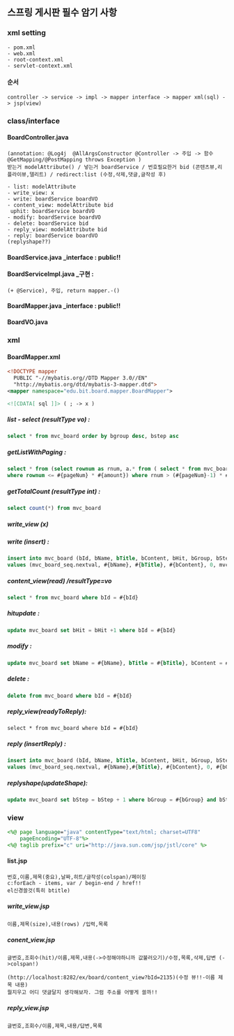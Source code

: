 ## 스프링 게시판 필수 암기 사항

### xml setting

```
- pom.xml
- web.xml
- root-context.xml
- servlet-context.xml
```

#### 순서

```
controller -> service -> impl -> mapper interface -> mapper xml(sql) -> jsp(view)
```

### class/interface

#### BoardController.java 

```
(annotation: @Log4j  @AllArgsConstructor @Controller -> 주입 -> 함수@GetMapping/@PostMapping throws Exception ) 
받는거 modelAttribute() / 넣는거 boardService / 번호필요한거 bid (콘텐츠뷰,리플라이뷰,델리트) / redirect:list (수정,삭제,댓글,글작성 후)

- list: modelAttribute
- write_view: x
- write: boardService boardVO
- content_view: modelAttribute bid   
 uphit: boardService boardVO
- modify: boardService boardVO
- delete: boardService bid
- reply_view: modelAttribute bid
- reply: boardService boardVO
(replyshape??)
```

#### BoardService.java _interface : public!!

#### BoardServiceImpl.java _구현 : 

```
(+ @Service), 주입, return mapper.-()
```

#### BoardMapper.java _interface : public!!

#### BoardVO.java 

### xml

#### BoardMapper.xml

```xml
<!DOCTYPE mapper
  PUBLIC "-//mybatis.org//DTD Mapper 3.0//EN"
  "http://mybatis.org/dtd/mybatis-3-mapper.dtd">
<mapper namespace="edu.bit.board.mapper.BoardMapper">

<![CDATA[ sql ]]> ( ; -> x )
```

##### list - select (resultType vo) :

```sql
select * from mvc_board order by bgroup desc, bstep asc
```

##### getListWithPaging :

```sql
select * from (select rownum as rnum, a.* from ( select * from mvc_board order by bGroup desc, bStep asc)a 
where rownum <= #{pageNum} * #{amount}) where rnum > (#{pageNum}-1) * #{amount} 
```

##### getTotalCount (resultType int) :

```sql
select count(*) from mvc_board
```

##### write_view (x)

##### write (insert) :

```sql
insert into mvc_board (bId, bName, bTitle, bContent, bHit, bGroup, bStep, bIndent) 
values (mvc_board_seq.nextval, #{bName}, #{bTitle}, #{bContent}, 0, mvc_board_seq.currval, 0, 0)
```

##### content_view(read) /resultType=vo 

```sql
select * from mvc_board where bId = #{bId}
```

##### hitupdate :

```sql
update mvc_board set bHit = bHit +1 where bId = #{bId}
```

##### modify :

```sql
update mvc_board set bName = #{bName}, bTitle = #{bTitle}, bContent = #{bContent} where bId = #{bId}
```

##### delete :

```sql
delete from mvc_board where bId = #{bId}
```

##### reply_view(readyToReply):

```sq;
select * from mvc_board where bId = #{bId}
```

##### reply (insertReply) :

```sql
insert into mvc_board (bId, bName, bTitle, bContent, bHit, bGroup, bStep, bIndent) 
values (mvc_board_seq.nextval, #{bName},#{bTitle}, #{bContent}, 0, #{bGroup}, #{bStep}+1, #{bIndent}+1)
```

##### replyshape(updateShape):

```sql
update mvc_board set bStep = bStep + 1 where bGroup = #{bGroup} and bStep > #{bStep}
```

### view

```jsp
<%@ page language="java" contentType="text/html; charset=UTF8"
    pageEncoding="UTF-8"%>
<%@ taglib prefix="c" uri="http://java.sun.com/jsp/jstl/core" %>
```

#### list.jsp 

```
번호,이름,제목(중요),날짜,히트/글작성(colspan)/페이징  
c:forEach - items, var / begin-end / href!! 
el신경쓸것(특히 btitle)
```

##### write_view.jsp 

```
이름,제목(size),내용(rows) /입력,목록
```

##### conent_view.jsp 

```
글번호,조회수(hit)/이름,제목,내용(->수정해야하니까 값불러오기)/수정,목록,삭제,답변 (->colspan!)

(http://localhost:8282/ex/board/content_view?bId=2135)(수정 뷰!!-이름 제목 내용)
뭘지우고 어디 댓글달지 생각해보자. 그럼 주소를 어떻게 쓸까!!
```

##### reply_view.jsp  

```
글번호,조회수/이름,제목,내용/답변,목록
```
